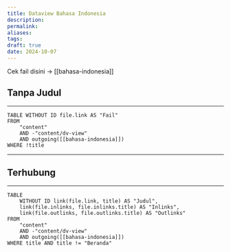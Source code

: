 ```yaml
---
title: Dataview Bahasa Indonesia
description: 
permalink: 
aliases: 
tags: 
draft: true
date: 2024-10-07
---
```

Cek fail disini → [[bahasa-indonesia]]

## Tanpa Judul
---
```dataview
TABLE WITHOUT ID file.link AS "Fail" 
FROM 
	"content"
	AND -"content/dv-view" 
	AND outgoing([[bahasa-indonesia]])
WHERE !title
```


---
## Terhubung
---
```dataview
TABLE 
	WITHOUT ID link(file.link, title) AS "Judul", 
	link(file.inlinks, file.inlinks.title) AS "Inlinks", 
	link(file.outlinks, file.outlinks.title) AS "Outlinks"
FROM 
	"content" 
	AND -"content/dv-view"
	AND outgoing([[bahasa-indonesia]])
WHERE title AND title != "Beranda" 
```
